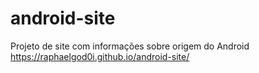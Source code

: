 # android-site
Projeto de site com informações sobre origem do Android
https://raphaelgod0i.github.io/android-site/
